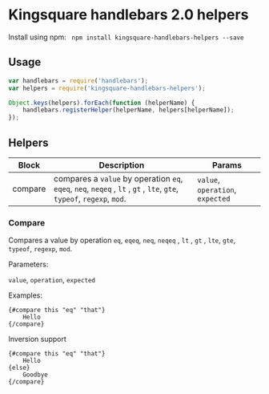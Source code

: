 # Kingsquare handlebars 2.0 helpers

Install using npm: ``` npm install kingsquare-handlebars-helpers --save```

## Usage

```javascript
var handlebars = require('handlebars');
var helpers = require('kingsquare-handlebars-helpers');

Object.keys(helpers).forEach(function (helperName) {
	handlebars.registerHelper(helperName, helpers[helperName]);
});
```

## Helpers

| Block | Description | Params |
| --- | --- | --- |
| compare | compares a `value` by operation `eq`, `eqeq`, `neq`, `neqeq` , `lt` , `gt` , `lte`, `gte`, `typeof`, `regexp`, `mod`.  | `value`, `operation`, `expected ` |


### Compare

Compares a value by operation `eq`, `eqeq`, `neq`, `neqeq` , `lt` , `gt` , `lte`, `gte`, `typeof`, `regexp`, `mod`.

Parameters:

  `value`, `operation`, `expected `

Examples:

    {#compare this "eq" "that"}
        Hello
    {/compare}

Inversion support

    {#compare this "eq" "that"}
        Hello
    {else}
        Goodbye
    {/compare}
